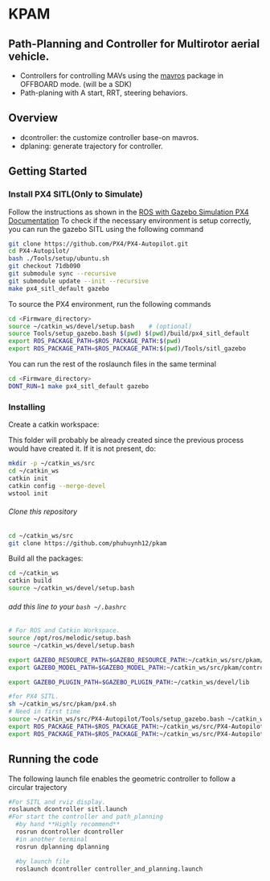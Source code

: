 # KPAM

## Path-Planning and Controller for Multirotor aerial vehicle.
- Controllers for controlling MAVs using the [mavros](https://github.com/mavlink/mavros) package in OFFBOARD mode. (will be a SDK)
- Path-planing with A start, RRT, steering behaviors.


## Overview
- dcontroller: the customize controller base-on mavros.
- dplaning: generate trajectory for controller.


## Getting Started
### Install PX4 SITL(Only to Simulate)
Follow the instructions as shown in the [ROS with Gazebo Simulation PX4 Documentation](https://dev.px4.io/master/en/simulation/ros_interface.html)
To check if the necessary environment is setup correctly, you can run the gazebo SITL using the following command

```bash
git clone https://github.com/PX4/PX4-Autopilot.git
cd PX4-Autopilot/
bash ./Tools/setup/ubuntu.sh
git checkout 71db090
git submodule sync --recursive
git submodule update --init --recursive
make px4_sitl_default gazebo
```
To source the PX4 environment, run the following commands

```bash
cd <Firmware_directory>
source ~/catkin_ws/devel/setup.bash    # (optional)
source Tools/setup_gazebo.bash $(pwd) $(pwd)/build/px4_sitl_default
export ROS_PACKAGE_PATH=$ROS_PACKAGE_PATH:$(pwd)
export ROS_PACKAGE_PATH=$ROS_PACKAGE_PATH:$(pwd)/Tools/sitl_gazebo
```

You can run the rest of the roslaunch files in the same terminal

```bash
cd <Firmware_directory>
DONT_RUN=1 make px4_sitl_default gazebo
```


### Installing 

Create a catkin workspace:

This folder will probably be already created since the previous process would have created it. If it is not present, do:

```bash
mkdir -p ~/catkin_ws/src
cd ~/catkin_ws
catkin init
catkin config --merge-devel
wstool init
```

###### Clone this repository

```bash
cd ~/catkin_ws/src
git clone https://github.com/phuhuynh12/pkam
```
Build all the packages:

```bash
cd ~/catkin_ws
catkin build
source ~/catkin_ws/devel/setup.bash
```

###### add this line to your ```bash ~/.bashrc ```

``` bash
# For ROS and Catkin Workspace.
source /opt/ros/melodic/setup.bash
source ~/catkin_ws/devel/setup.bash

export GAZEBO_RESOURCE_PATH=$GAZEBO_RESOURCE_PATH:~/catkin_ws/src/pkam/controller/gazebo
export GAZEBO_MODEL_PATH=$GAZEBO_MODEL_PATH:~/catkin_ws/src/pkam/controller/gazebo/models

export GAZEBO_PLUGIN_PATH=$GAZEBO_PLUGIN_PATH:~/catkin_ws/devel/lib

#for PX4 SITL.
sh ~/catkin_ws/src/pkam/px4.sh
# Need in first time
source ~/catkin_ws/src/PX4-Autopilot/Tools/setup_gazebo.bash ~/catkin_ws/src/PX4-Autopilot ~/catkin_ws/src/PX4-Autopilot/build/px4_sitl_default
export ROS_PACKAGE_PATH=$ROS_PACKAGE_PATH:~/catkin_ws/src/PX4-Autopilot
export ROS_PACKAGE_PATH=$ROS_PACKAGE_PATH:~/catkin_ws/src/PX4-Autopilot/Tools/sitl_gazebo

```

## Running the code
The following launch file enables the geometric controller to follow a circular trajectory

``` bash
#For SITL and rviz display.
roslaunch dcontroller sitl.launch
#For start the controller and path_planning
  #by hand **Highly recommend**
  rosrun dcontroller dcontroller
  #in another terminal 
  rosrun dplanning dplanning

  #by launch file 
  roslaunch dcontroller controller_and_planning.launch
```